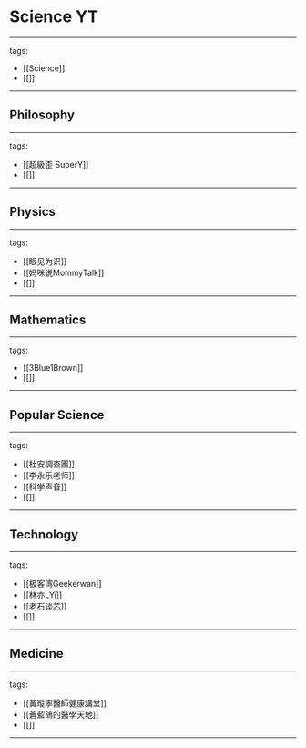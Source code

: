 # Science YT

---
tags:
  - [[Science]]
  - [[]]
---

## Philosophy
---
tags:
  - [[超級歪 SuperY]]
  - [[]]
---

## Physics
---
tags:
  - [[眼见为识]]
  - [[妈咪说MommyTalk]]
  - [[]]
---

## Mathematics
---
tags:
  - [[3Blue1Brown]]
  - [[]]
---

## Popular Science
---
tags:
  - [[杜安調查團]]
  - [[李永乐老师]]
  - [[科学声音]]
  - [[]]
---

## Technology
---
tags:
  - [[极客湾Geekerwan]]
  - [[林亦LYi]]
  - [[老石谈芯]]
  - [[]]
---

## Medicine
---
tags:
  - [[黃瑽寧醫師健康講堂]]
  - [[蒼藍鴿的醫學天地]]
  - [[]]
---